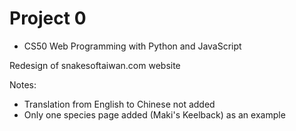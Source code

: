 # Project 0
- CS50 Web Programming with Python and JavaScript


Redesign of snakesoftaiwan.com website

Notes:
- Translation from English to Chinese not added
- Only one species page added (Maki's Keelback) as an example
